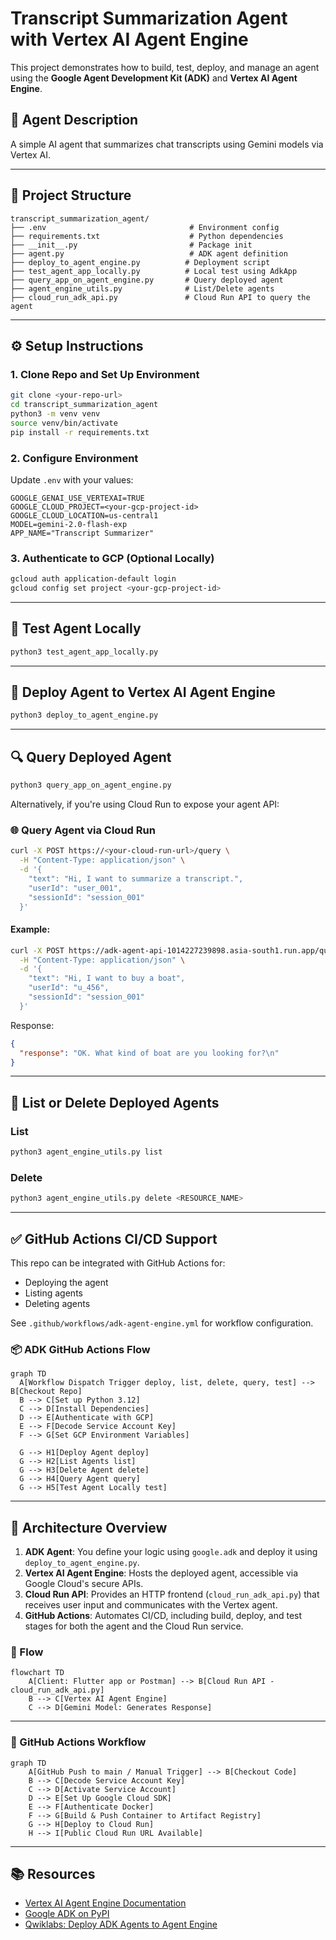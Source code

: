 # Transcript Summarization Agent with Vertex AI Agent Engine

This project demonstrates how to build, test, deploy, and manage an agent using the **Google Agent Development Kit (ADK)** and **Vertex AI Agent Engine**.

## 🧠 Agent Description
A simple AI agent that summarizes chat transcripts using Gemini models via Vertex AI.

---

## 📁 Project Structure
```
transcript_summarization_agent/
├── .env                                # Environment config
├── requirements.txt                    # Python dependencies
├── __init__.py                         # Package init
├── agent.py                            # ADK agent definition
├── deploy_to_agent_engine.py          # Deployment script
├── test_agent_app_locally.py          # Local test using AdkApp
├── query_app_on_agent_engine.py       # Query deployed agent
├── agent_engine_utils.py              # List/Delete agents
├── cloud_run_adk_api.py               # Cloud Run API to query the agent
```

---

## ⚙️ Setup Instructions

### 1. Clone Repo and Set Up Environment
```bash
git clone <your-repo-url>
cd transcript_summarization_agent
python3 -m venv venv
source venv/bin/activate
pip install -r requirements.txt
```

### 2. Configure Environment
Update `.env` with your values:
```env
GOOGLE_GENAI_USE_VERTEXAI=TRUE
GOOGLE_CLOUD_PROJECT=<your-gcp-project-id>
GOOGLE_CLOUD_LOCATION=us-central1
MODEL=gemini-2.0-flash-exp
APP_NAME="Transcript Summarizer"
```

### 3. Authenticate to GCP (Optional Locally)
```bash
gcloud auth application-default login
gcloud config set project <your-gcp-project-id>
```

---

## 🧪 Test Agent Locally
```bash
python3 test_agent_app_locally.py
```

---

## 🚀 Deploy Agent to Vertex AI Agent Engine
```bash
python3 deploy_to_agent_engine.py
```

---

## 🔍 Query Deployed Agent
```bash
python3 query_app_on_agent_engine.py
```

Alternatively, if you're using Cloud Run to expose your agent API:

### 🌐 Query Agent via Cloud Run
```bash
curl -X POST https://<your-cloud-run-url>/query \
  -H "Content-Type: application/json" \
  -d '{
    "text": "Hi, I want to summarize a transcript.",
    "userId": "user_001",
    "sessionId": "session_001"
  }'
```

#### Example:

```bash
curl -X POST https://adk-agent-api-1014227239898.asia-south1.run.app/query \
  -H "Content-Type: application/json" \
  -d '{
    "text": "Hi, I want to buy a boat",
    "userId": "u_456",
    "sessionId": "session_001"
  }'
```

Response:
```json
{
  "response": "OK. What kind of boat are you looking for?\n"
}
```

---

## 🧹 List or Delete Deployed Agents

### List
```bash
python3 agent_engine_utils.py list
```

### Delete
```bash
python3 agent_engine_utils.py delete <RESOURCE_NAME>
```

---

## ✅ GitHub Actions CI/CD Support
This repo can be integrated with GitHub Actions for:
- Deploying the agent
- Listing agents
- Deleting agents

See `.github/workflows/adk-agent-engine.yml` for workflow configuration.

### 📦 ADK GitHub Actions Flow

```mermaid
graph TD
  A[Workflow Dispatch Trigger deploy, list, delete, query, test] --> B[Checkout Repo]
  B --> C[Set up Python 3.12]
  C --> D[Install Dependencies]
  D --> E[Authenticate with GCP]
  E --> F[Decode Service Account Key]
  F --> G[Set GCP Environment Variables]

  G --> H1[Deploy Agent deploy]
  G --> H2[List Agents list]
  G --> H3[Delete Agent delete]
  G --> H4[Query Agent query]
  G --> H5[Test Agent Locally test]
```

---

## 🧠 Architecture Overview

1. **ADK Agent**: You define your logic using `google.adk` and deploy it using `deploy_to_agent_engine.py`.
2. **Vertex AI Agent Engine**: Hosts the deployed agent, accessible via Google Cloud's secure APIs.
3. **Cloud Run API**: Provides an HTTP frontend (`cloud_run_adk_api.py`) that receives user input and communicates with the Vertex agent.
4. **GitHub Actions**: Automates CI/CD, including build, deploy, and test stages for both the agent and the Cloud Run service.

### 🔁 Flow

```mermaid
flowchart TD
    A[Client: Flutter app or Postman] --> B[Cloud Run API - cloud_run_adk_api.py]
    B --> C[Vertex AI Agent Engine]
    C --> D[Gemini Model: Generates Response]
```

---

### 🧩 GitHub Actions Workflow

```mermaid
graph TD
    A[GitHub Push to main / Manual Trigger] --> B[Checkout Code]
    B --> C[Decode Service Account Key]
    C --> D[Activate Service Account]
    D --> E[Set Up Google Cloud SDK]
    E --> F[Authenticate Docker]
    F --> G[Build & Push Container to Artifact Registry]
    G --> H[Deploy to Cloud Run]
    H --> I[Public Cloud Run URL Available]
```

---

## 📚 Resources
- [Vertex AI Agent Engine Documentation](https://cloud.google.com/vertex-ai/docs/agent-builder)
- [Google ADK on PyPI](https://pypi.org/project/google-adk/)
- [Qwiklabs: Deploy ADK Agents to Agent Engine](https://www.cloudskillsboost.google/)
